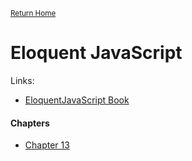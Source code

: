 <small>[Return Home](./../../README.md)</small>

# Eloquent JavaScript

Links:

- [EloquentJavaScript Book](https://eloquentjavascript.net/)

#### Chapters

- [Chapter 13](Ch_13_JS_and_Browser.md)
